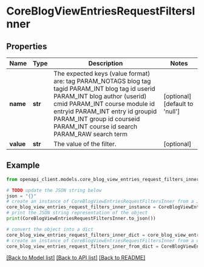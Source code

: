 # CoreBlogViewEntriesRequestFiltersInner


## Properties

Name | Type | Description | Notes
------------ | ------------- | ------------- | -------------
**name** | **str** | The expected keys (value format) are:                                 tag      PARAM_NOTAGS blog tag                                 tagid    PARAM_INT    blog tag id                                 userid   PARAM_INT    blog author (userid)                                 cmid     PARAM_INT    course module id                                 entryid  PARAM_INT    entry id                                 groupid  PARAM_INT    group id                                 courseid PARAM_INT    course id                                 search   PARAM_RAW    search term                                  | [optional] [default to 'null']
**value** | **str** | The value of the filter. | [optional] 

## Example

```python
from openapi_client.models.core_blog_view_entries_request_filters_inner import CoreBlogViewEntriesRequestFiltersInner

# TODO update the JSON string below
json = "{}"
# create an instance of CoreBlogViewEntriesRequestFiltersInner from a JSON string
core_blog_view_entries_request_filters_inner_instance = CoreBlogViewEntriesRequestFiltersInner.from_json(json)
# print the JSON string representation of the object
print(CoreBlogViewEntriesRequestFiltersInner.to_json())

# convert the object into a dict
core_blog_view_entries_request_filters_inner_dict = core_blog_view_entries_request_filters_inner_instance.to_dict()
# create an instance of CoreBlogViewEntriesRequestFiltersInner from a dict
core_blog_view_entries_request_filters_inner_from_dict = CoreBlogViewEntriesRequestFiltersInner.from_dict(core_blog_view_entries_request_filters_inner_dict)
```
[[Back to Model list]](../README.md#documentation-for-models) [[Back to API list]](../README.md#documentation-for-api-endpoints) [[Back to README]](../README.md)


